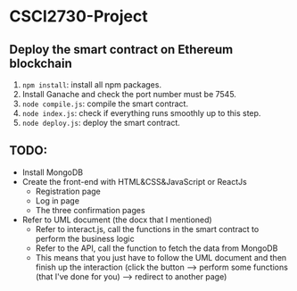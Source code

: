 # CSCI2730-Project
## Deploy the smart contract on Ethereum blockchain
1. `npm install`: install all npm packages.
2. Install Ganache and check the port number must be 7545.
3. `node compile.js`: compile the smart contract.
4. `node index.js`: check if everything runs smoothly up to this step.
5. `node deploy.js`: deploy the smart contract.

 ## TODO:
- Install MongoDB
- Create the front-end with HTML&CSS&JavaScript or ReactJs
  + Registration page
  + Log in page
  + The three confirmation pages
- Refer to UML document (the docx that I mentioned)
  + Refer to interact.js, call the functions in the smart contract to perform the business logic
  + Refer to the API, call the function to fetch the data from MongoDB
  + This means that you just have to follow the UML document and then finish up the interaction (click the button --> perform some functions (that I've done for you) --> redirect to another page)